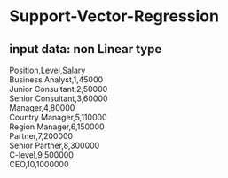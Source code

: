 # Support-Vector-Regression
## input data: non Linear type <br/>
Position,Level,Salary  <br/>
Business Analyst,1,45000  <br/>
Junior Consultant,2,50000  <br/>
Senior Consultant,3,60000  <br/>
Manager,4,80000  <br/>
Country Manager,5,110000  <br/>
Region Manager,6,150000  <br/>
Partner,7,200000  <br/>
Senior Partner,8,300000  <br/>
C-level,9,500000  <br/>
CEO,10,1000000  <br/>
